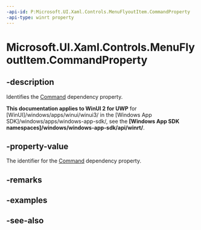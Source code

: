 ```yaml
---
-api-id: P:Microsoft.UI.Xaml.Controls.MenuFlyoutItem.CommandProperty
-api-type: winrt property
---
```


<!-- Property syntax
public Windows.UI.Xaml.DependencyProperty CommandProperty { get; }
-->

# Microsoft.UI.Xaml.Controls.MenuFlyoutItem.CommandProperty

## -description
Identifies the [Command](menuflyoutitem_command.md) dependency property.

**This documentation applies to WinUI 2 for UWP** for [WinUI]/windows/apps/winui/winui3/ in the [Windows App SDK]/windows/apps/windows-app-sdk/, see the **[Windows App SDK namespaces]/windows/windows-app-sdk/api/winrt/**.

## -property-value
The identifier for the [Command](menuflyoutitem_command.md) dependency property.

## -remarks

## -examples

## -see-also
